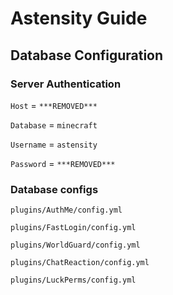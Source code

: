 # Astensity Guide

## Database Configuration
### Server Authentication
`Host` = `***REMOVED***`

`Database` = `minecraft`

`Username` = `astensity`

`Password` = `***REMOVED***`

### Database configs
`plugins/AuthMe/config.yml`

`plugins/FastLogin/config.yml`

`plugins/WorldGuard/config.yml`

`plugins/ChatReaction/config.yml`

`plugins/LuckPerms/config.yml`